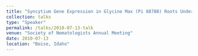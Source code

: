 ```yaml
---
title: "Syncytium Gene Expression in Glycine Max (Pi 88788) Roots Undergoing a Resistant Reaction to the Parasitic Nematode Heterodera glycines"
collection: talks
type: "Speaker"
permalink: /talks/2010-07-13-talk
venue: "Society of Nematologists Annual Meeting"
date: 2010-07-13
location: "Boise, Idaho"
---
```


